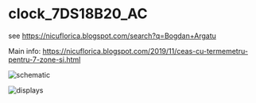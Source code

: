 # clock_7DS18B20_AC
see https://nicuflorica.blogspot.com/search?q=Bogdan+Argatu

Main info: https://nicuflorica.blogspot.com/2019/11/ceas-cu-termemetru-pentru-7-zone-si.html

![schematic](https://1.bp.blogspot.com/-A9tLnJ6FccQ/XcgyUCos22I/AAAAAAAAa4I/SxODpX6GVAQLV6fVhGFh0-Uoud6hGcvWgCLcBGAsYHQ/s1600/ceas%2B7%2Btemp%2Bsi%2Bac.jpg)

![displays](https://1.bp.blogspot.com/-o96KX1vyRPM/XcgzSYLqsyI/AAAAAAAAa4U/6WnMlo7hp2gAKfHA0M9eOPpdIH-EgiO2gCLcBGAsYHQ/s1600/test1.jpg)
